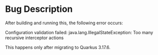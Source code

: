 # Bug Description

After building and running this, the following error occurs:

Configuration validation failed:
java.lang.IllegalStateException: Too many recursive interceptor actions

This happens only after migrating to Quarkus 3.17.6.